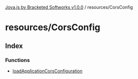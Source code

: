 [Jova.js by Bracketed Softworks v1.0.0](../wiki/modules) / resources/CorsConfig

# resources/CorsConfig

## Index

### Functions

- [loadApplicationCorsConfiguration](../wiki/resources.CorsConfig.Function.loadApplicationCorsConfiguration)
